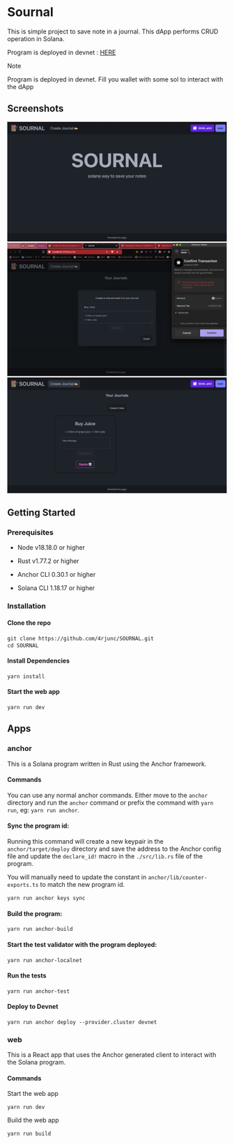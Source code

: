 # Sournal

This is simple project to save note in a journal. This dApp performs CRUD operation in Solana.

Program is deployed in devnet : [HERE]("https://explorer.solana.com/address/8Px6wxLmE9rjLAP3wbueCaocfRf2CrsdCmNmGJthdZ1p?cluster=devnet")

> [!NOTE]
> Program is deployed in devnet. Fill you wallet with some sol to interact with the dApp

## Screenshots
![ss1](/assets/s1.png)
![ss2](/assets/s2.png)
![ss3](/assets/s3.png)

## Getting Started

### Prerequisites

- Node v18.18.0 or higher

- Rust v1.77.2 or higher
- Anchor CLI 0.30.1 or higher
- Solana CLI 1.18.17 or higher

### Installation

#### Clone the repo

```shell
git clone https://github.com/4rjunc/SOURNAL.git
cd SOURNAL
```

#### Install Dependencies

```shell
yarn install
```

#### Start the web app

```
yarn run dev
```

## Apps

### anchor

This is a Solana program written in Rust using the Anchor framework.

#### Commands

You can use any normal anchor commands. Either move to the `anchor` directory and run the `anchor` command or prefix the command with `yarn run`, eg: `yarn run anchor`.

#### Sync the program id:

Running this command will create a new keypair in the `anchor/target/deploy` directory and save the address to the Anchor config file and update the `declare_id!` macro in the `./src/lib.rs` file of the program.

You will manually need to update the constant in `anchor/lib/counter-exports.ts` to match the new program id.

```shell
yarn run anchor keys sync
```

#### Build the program:

```shell
yarn run anchor-build
```

#### Start the test validator with the program deployed:

```shell
yarn run anchor-localnet
```

#### Run the tests

```shell
yarn run anchor-test
```

#### Deploy to Devnet

```shell
yarn run anchor deploy --provider.cluster devnet
```

### web

This is a React app that uses the Anchor generated client to interact with the Solana program.

#### Commands

Start the web app

```shell
yarn run dev
```

Build the web app

```shell
yarn run build
```
